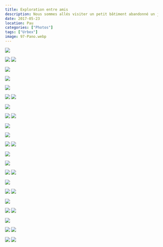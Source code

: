 ```yaml
---
title: Exploration entre amis
description: Nous sommes allés visiter un petit bâtiment abandonné un jour de soleil. Un agréable souvenir.
date: 2017-05-23
location: Pau
categories: ["Photos"]
tags: ["Urbex"]
image: 97-Pano.webp
---
```


![](1-Pano.webp)

![](2.webp) ![](3.webp)

![](4-Pano.webp)

![](5-Pano.webp)

![](6-Pano.webp)

![](7.webp) ![](8.webp)

![](9-Pano.webp)

![](91.webp) ![](92.webp)

![](93-Pano.webp)

![](94-Pano.webp)

![](95.webp) ![](96.webp)

![](97-Pano.webp)

![](98-Pano.webp)

![](99.webp) ![](991.webp)

![](992-Pano.webp)

![](993.webp) ![](994.webp)

![](995-Pano.webp)

![](996.webp) ![](997.webp)

![](998-Pano.webp)

![](999.webp) ![](9991.webp)

![](9992.webp) ![](9993.webp)
